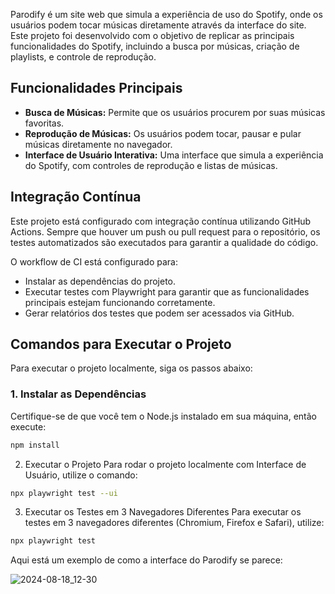 Parodify é um site web que simula a experiência de uso do Spotify, onde os usuários podem tocar músicas diretamente através da interface do site. Este projeto foi desenvolvido com o objetivo de replicar as principais funcionalidades do Spotify, incluindo a busca por músicas, criação de playlists, e controle de reprodução.

## Funcionalidades Principais

- **Busca de Músicas:** Permite que os usuários procurem por suas músicas favoritas.
- **Reprodução de Músicas:** Os usuários podem tocar, pausar e pular músicas diretamente no navegador.
- **Interface de Usuário Interativa:** Uma interface que simula a experiência do Spotify, com controles de reprodução e listas de músicas.

## Integração Contínua

Este projeto está configurado com integração contínua utilizando GitHub Actions. Sempre que houver um push ou pull request para o repositório, os testes automatizados são executados para garantir a qualidade do código.

O workflow de CI está configurado para:

- Instalar as dependências do projeto.
- Executar testes com Playwright para garantir que as funcionalidades principais estejam funcionando corretamente.
- Gerar relatórios dos testes que podem ser acessados via GitHub.

## Comandos para Executar o Projeto

Para executar o projeto localmente, siga os passos abaixo:

### 1. Instalar as Dependências

Certifique-se de que você tem o Node.js instalado em sua máquina, então execute:
```bash
npm install
```

2. Executar o Projeto
Para rodar o projeto localmente  com Interface de Usuário, utilize o comando:

```bash
npx playwright test --ui
```

3. Executar os Testes em 3 Navegadores Diferentes
Para executar os testes em 3 navegadores diferentes (Chromium, Firefox e Safari), utilize:

```bash
npx playwright test
```

Aqui está um exemplo de como a interface do Parodify se parece:

![2024-08-18_12-30](https://github.com/user-attachments/assets/b972c729-6677-4bae-b1d1-ec2d53ae77fa)
